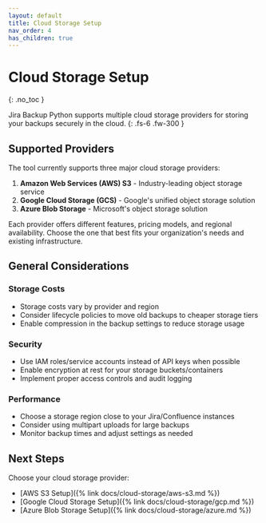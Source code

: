 ```yaml
---
layout: default
title: Cloud Storage Setup
nav_order: 4
has_children: true
---
```


# Cloud Storage Setup
{: .no_toc }

Jira Backup Python supports multiple cloud storage providers for storing your backups securely in the cloud.
{: .fs-6 .fw-300 }

## Supported Providers

The tool currently supports three major cloud storage providers:

1. **Amazon Web Services (AWS) S3** - Industry-leading object storage service
2. **Google Cloud Storage (GCS)** - Google's unified object storage solution  
3. **Azure Blob Storage** - Microsoft's object storage solution

Each provider offers different features, pricing models, and regional availability. Choose the one that best fits your organization's needs and existing infrastructure.

## General Considerations

### Storage Costs

- Storage costs vary by provider and region
- Consider lifecycle policies to move old backups to cheaper storage tiers
- Enable compression in the backup settings to reduce storage usage

### Security

- Use IAM roles/service accounts instead of API keys when possible
- Enable encryption at rest for your storage buckets/containers
- Implement proper access controls and audit logging

### Performance

- Choose a storage region close to your Jira/Confluence instances
- Consider using multipart uploads for large backups
- Monitor backup times and adjust settings as needed

## Next Steps

Choose your cloud storage provider:

- [AWS S3 Setup]({% link docs/cloud-storage/aws-s3.md %})
- [Google Cloud Storage Setup]({% link docs/cloud-storage/gcp.md %})
- [Azure Blob Storage Setup]({% link docs/cloud-storage/azure.md %})
